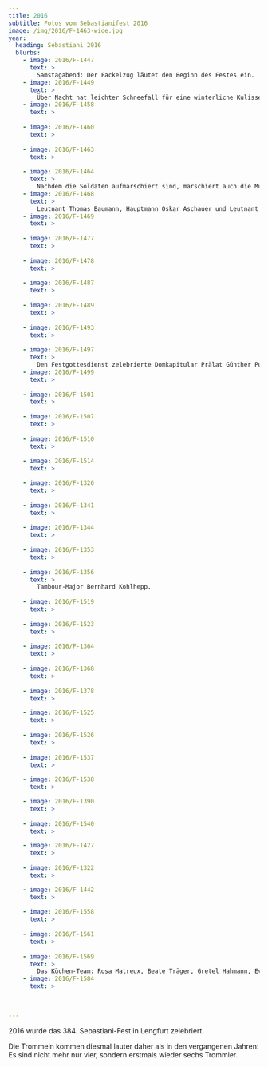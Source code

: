 ```yaml
---
title: 2016
subtitle: Fotos vom Sebastianifest 2016
image: /img/2016/F-1463-wide.jpg
year:
  heading: Sebastiani 2016
  blurbs:     
    - image: 2016/F-1447
      text: >
        Samstagabend: Der Fackelzug läutet den Beginn des Festes ein.
    - image: 2016/F-1449
      text: >
        Über Nacht hat leichter Schneefall für eine winterliche Kulisse gesorgt.
    - image: 2016/F-1458
      text: >
        
    - image: 2016/F-1460
      text: >
        
    - image: 2016/F-1463
      text: >
        
    - image: 2016/F-1464
      text: >
        Nachdem die Soldaten aufmarschiert sind, marschiert auch die Musikkapelle auf den Marktplatz.
    - image: 2016/F-1468
      text: >
        Leutnant Thomas Baumann, Hauptmann Oskar Aschauer und Leutnant Peter Seitz. 
    - image: 2016/F-1469
      text: >
        
    - image: 2016/F-1477
      text: >
        
    - image: 2016/F-1478
      text: >
        
    - image: 2016/F-1487
      text: >
        
    - image: 2016/F-1489
      text: >
        
    - image: 2016/F-1493
      text: >
        
    - image: 2016/F-1497
      text: >
        Den Festgottesdienst zelebrierte Domkapitular Prälat Günther Putz (Würzburg) zusammen mit Pfarrer Matthias Wolpert, sowie Diakon Johannes Hoffart.
    - image: 2016/F-1499
      text: >
        
    - image: 2016/F-1501
      text: >
        
    - image: 2016/F-1507
      text: >
        
    - image: 2016/F-1510
      text: >
        
    - image: 2016/F-1514
      text: >

    - image: 2016/F-1326
      text: >
        
    - image: 2016/F-1341
      text: >
        
    - image: 2016/F-1344
      text: >
        
    - image: 2016/F-1353
      text: >
        
    - image: 2016/F-1356
      text: >
        Tambour-Major Bernhard Kohlhepp.
        
    - image: 2016/F-1519
      text: >
        
    - image: 2016/F-1523
      text: >
        
    - image: 2016/F-1364
      text: >
        
    - image: 2016/F-1368
      text: >
        
    - image: 2016/F-1378
      text: >

    - image: 2016/F-1525
      text: >
        
    - image: 2016/F-1526
      text: >
        
    - image: 2016/F-1537
      text: >
        
    - image: 2016/F-1538
      text: >

    - image: 2016/F-1390
      text: >
        
    - image: 2016/F-1540
      text: >

    - image: 2016/F-1427
      text: >
        
    - image: 2016/F-1322
      text: >

    - image: 2016/F-1442
      text: >
        
    - image: 2016/F-1558
      text: >
        
    - image: 2016/F-1561
      text: >
        
    - image: 2016/F-1569
      text: >
        Das Küchen-Team: Rosa Matreux, Beate Träger, Gretel Hahmann, Eva Roos und Lucia Ballmann.
    - image: 2016/F-1584
      text: >
        

    
---
```


2016 wurde das 384. Sebastiani-Fest in Lengfurt zelebriert. 

Die Trommeln kommen diesmal lauter daher als in den vergangenen Jahren: Es sind nicht mehr nur vier, sondern erstmals wieder sechs Trommler.
